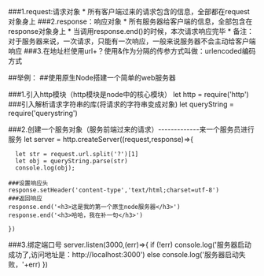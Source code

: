 
###1.request:请求对象
	* 所有客户端过来的请求包含的信息，全部都在request对象身上
###2.response：响应对象
	* 所有服务器给客户端的信息，全部包含在response对象身上
	* 当调用response.end()的时候，本次请求响应完毕
	* 备注：对于服务器来说，一次请求，只能有一次响应，一般来说服务器不会主动给客户端响应
###3.在地址栏使用url+？使用&作为分隔的传参方式叫做：urlencoded编码方式

##举例：
##使用原生Node搭建一个简单的web服务器

###1.引入http模块（http模块是node中的核心模块）
	let http = require('http')
###引入解析请求字符串的库(将请求的字符串变成对象)
	let queryString = require('querystring')

###2.创建一个服务对象（服务前端过来的请求）-------------来一个服务员进行服务
	let server = http.createServer((request,response)=>{

	  
	  let str = request.url.split('?')[1]
	  let obj = queryString.parse(str)
	  console.log(obj);

	###设置响应头
	response.setHeader('content-type','text/html;charset=utf-8')
	###返回响应
	response.end('<h3>这是我的第一个原生node服务器</h3>')
	response.end('<h3>哈哈，我在补一句</h3>')

	})

###3.绑定端口号
	server.listen(3000,(err)=>{
	  if (!err) console.log('服务器启动成功了,访问地址是：http://localhost:3000')
	  else console.log('服务器启动失败，'+err)
	})